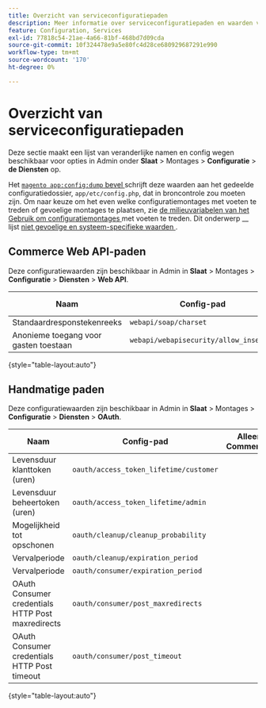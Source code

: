 ```yaml
---
title: Overzicht van serviceconfiguratiepaden
description: Meer informatie over serviceconfiguratiepaden en waarden vindt u in Adobe Commerce Admin-instellingen. Ontdek Web API, OAuth, en de configuratieopties van de de dienstintegratie.
feature: Configuration, Services
exl-id: 77818c54-21ae-4a66-81bf-468bd7d09cda
source-git-commit: 10f324478e9a5e80fc4d28ce680929687291e990
workflow-type: tm+mt
source-wordcount: '170'
ht-degree: 0%

---
```


# Overzicht van serviceconfiguratiepaden

Deze sectie maakt een lijst van veranderlijke namen en config wegen beschikbaar voor opties in Admin onder **Slaat** > Montages > **Configuratie** > **de Diensten** op.

Het [`magento app:config:dump` bevel ](../cli/export-configuration.md) schrijft deze waarden aan het gedeelde configuratiedossier, `app/etc/config.php`, dat in broncontrole zou moeten zijn. Om naar keuze om het even welke configuratiemontages met voeten te treden of gevoelige montages te plaatsen, zie [ de milieuvariabelen van het Gebruik om configuratiemontages ](override-config-settings.md#environment-variables) met voeten te treden. Dit onderwerp __ lijst [ niet gevoelige en systeem-specifieke waarden ](config-reference-sens.md).

## Commerce Web API-paden

Deze configuratiewaarden zijn beschikbaar in Admin in **Slaat** > Montages > **Configuratie** > **Diensten** > **Web API**.

| Naam | Config-pad | Alleen Commerce? |
|--------------|--------------|--------------|
| Standaardresponstekenreeks | `webapi/soap/charset` | <!-- ![Not Commerce-only](/help/assets/configuration/red-x.png) --> |
| Anonieme toegang voor gasten toestaan | `webapi/webapisecurity/allow_insecure` | <!-- ![Not Commerce-only](/help/assets/configuration/red-x.png) --> |

{style="table-layout:auto"}

## Handmatige paden

Deze configuratiewaarden zijn beschikbaar in Admin in **Slaat** > Montages > **Configuratie** > **Diensten** > **OAuth**.

| Naam | Config-pad | Alleen Commerce? |
|--------------|--------------|--------------|
| Levensduur klanttoken (uren) | `oauth/access_token_lifetime/customer` | <!-- ![Not Commerce-only](/help/assets/configuration/red-x.png) --> |
| Levensduur beheertoken (uren) | `oauth/access_token_lifetime/admin` | <!-- ![Not Commerce-only](/help/assets/configuration/red-x.png) --> |
| Mogelijkheid tot opschonen | `oauth/cleanup/cleanup_probability` | <!-- ![Not Commerce-only](/help/assets/configuration/red-x.png) --> |
| Vervalperiode | `oauth/cleanup/expiration_period` | <!-- ![Not Commerce-only](/help/assets/configuration/red-x.png) --> |
| Vervalperiode | `oauth/consumer/expiration_period` | <!-- ![Not Commerce-only](/help/assets/configuration/red-x.png) --> |
| OAuth Consumer credentials HTTP Post maxredirects | `oauth/consumer/post_maxredirects` | <!-- ![Not Commerce-only](/help/assets/configuration/red-x.png) --> |
| OAuth Consumer credentials HTTP Post timeout | `oauth/consumer/post_timeout` | <!-- ![Not Commerce-only](/help/assets/configuration/red-x.png) --> |

{style="table-layout:auto"}
